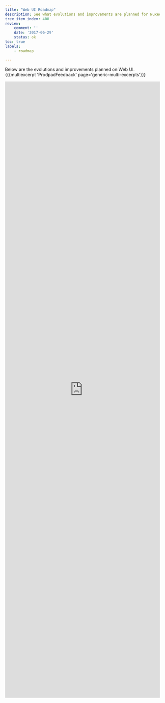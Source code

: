 ```yaml
---
title: "Web UI Roadmap"
description: See what evolutions and improvements are planned for Nuxeo Web UI
tree_item_index: 400
review:
    comment: ''
    date: '2017-06-29'
    status: ok
toc: true
labels:
    - roadmap

---
```


Below are the evolutions and improvements planned on Web UI.
{{{multiexcerpt 'ProdpadFeedback' page='generic-multi-excerpts'}}}

<iframe src="https://ext.prodpad.com/ext/roadmap/a9cc2a012e76debc4af4c06f0d998405591979b3" height="2000" width="100%" frameBorder="0"></iframe>
